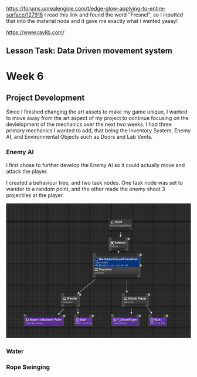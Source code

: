 https://forums.unrealengine.com/t/edge-glow-applying-to-entire-surface/127918
I read this link and found the word "Fresnel", so I inputted that into the material node and it gave me exactly what i wanted yaaay!

https://www.raylib.com/

## Lesson Task: Data Driven movement system


# Week 6

## Project Development

Since I finished changing the art assets to make my game unique, I wanted to move away from the art aspect of my project to continue focusing on the devlelopment of the mechanics over the next two weeks. I had three primary mechanics I wanted to add, that being the Inventory System, Enemy AI, and Environmental Objects such as Doors and Lab Vents.

### Enemy AI
I first chose to further develop the Enemy AI so it could actually move and attack the player.

I created a behaviour tree, and two task nodes. One task node was set to wander to a random point, and the other made the enemy shoot 3 projectiles at the player.

![alt text](Images/IMG_EnemyAI.png)

### Water


### Rope Swinging
